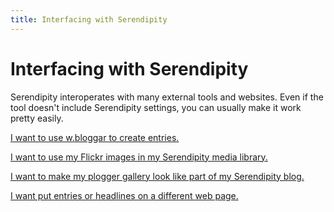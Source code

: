 ```yaml
---
title: Interfacing with Serendipity
---
```


# Interfacing with Serendipity

Serendipity interoperates with many external tools and websites.  Even if the tool doesn't include Serendipity settings, you can usually make it work pretty easily.

[I want to use w.bloggar to create entries.](wbloggar-setup.html)

[I want to use my Flickr images in my Serendipity media library.](flickr-setup.html)

[I want to make my plogger gallery look like part of my Serendipity blog.](plogger-setup.html)

[I want put entries or headlines on a different web page.](showing-entries-elsewhere.html)